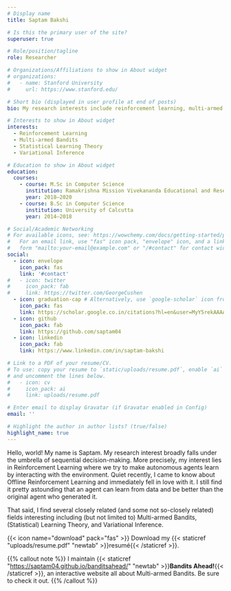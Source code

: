 ```yaml
---
# Display name
title: Saptam Bakshi

# Is this the primary user of the site?
superuser: true

# Role/position/tagline
role: Researcher

# Organizations/Affiliations to show in About widget
# organizations:
#   - name: Stanford University
#     url: https://www.stanford.edu/

# Short bio (displayed in user profile at end of posts)
bio: My research interests include reinforcement learning, multi-armed bandits, and variational inference.

# Interests to show in About widget
interests:
  - Reinforcement Learning
  - Multi-armed Bandits
  - Statistical Learning Theory
  - Variational Inference

# Education to show in About widget
education:
  courses:
    - course: M.Sc in Computer Science
      institution: Ramakrishna Mission Vivekananda Educational and Research Institute
      year: 2018–2020
    - course: B.Sc in Computer Science
      institution: University of Calcutta
      year: 2014–2018

# Social/Academic Networking
# For available icons, see: https://wowchemy.com/docs/getting-started/page-builder/#icons
#   For an email link, use "fas" icon pack, "envelope" icon, and a link in the
#   form "mailto:your-email@example.com" or "/#contact" for contact widget.
social:
  - icon: envelope
    icon_pack: fas
    link: '#contact'
#   - icon: twitter
#     icon_pack: fab
#     link: https://twitter.com/GeorgeCushen
  - icon: graduation-cap # Alternatively, use `google-scholar` icon from `ai` icon pack
    icon_pack: fas
    link: https://scholar.google.co.in/citations?hl=en&user=MyY5rekAAAAJ
  - icon: github
    icon_pack: fab
    link: https://github.com/saptam04
  - icon: linkedin
    icon_pack: fab
    link: https://www.linkedin.com/in/saptam-bakshi

# Link to a PDF of your resume/CV.
# To use: copy your resume to `static/uploads/resume.pdf`, enable `ai` icons in `params.toml`,
# and uncomment the lines below.
#   - icon: cv
#     icon_pack: ai
#     link: uploads/resume.pdf

# Enter email to display Gravatar (if Gravatar enabled in Config)
email: ''

# Highlight the author in author lists? (true/false)
highlight_name: true
---
```


Hello, world! My name is Saptam. My research interest broadly falls under the umbrella of sequential decision-making. More precisely, my interest lies in Reinforcement Learning where we try to make autonomous agents learn by interacting with the environment. Quiet recently, I came to know about Offline Reinforcement Learning and immediately fell in love with it. I still find it pretty astounding that an agent can learn from data and be better than the original agent who generated it.

That said, I find several closely related (and some not so-closely related) fields interesting including (but not limited to) Multi-armed Bandits, (Statistical) Learning Theory, and Variational Inference.

{{< icon name="download" pack="fas" >}} Download my {{< staticref "uploads/resume.pdf" "newtab" >}}resumé{{< /staticref >}}.

{{% callout note %}}
I maintain {{< staticref "https://saptam04.github.io/banditsahead/" "newtab" >}}**Bandits Ahead!**{{< /staticref >}}, an interactive website all about Multi-armed Bandits. Be sure to check it out.
{{% /callout %}}
